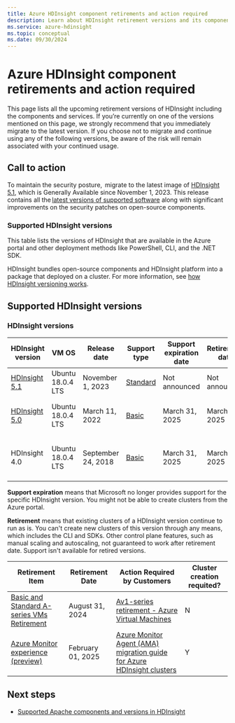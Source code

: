 ```yaml
---
title: Azure HDInsight component retirements and action required
description: Learn about HDInsight retirement versions and its components in Azure HDInsight clusters.
ms.service: azure-hdinsight
ms.topic: conceptual
ms.date: 09/30/2024
---
```


# Azure HDInsight component retirements and action required

This page lists all the upcoming retirement versions of HDInsight including the components and services. If you’re currently on one of the versions mentioned on this page, we strongly recommend that you immediately migrate to the latest version. If you choose not to migrate and continue using any of the following versions, be aware of the risk will remain associated with your continued usage. 

## Call to action

To maintain the security posture,  migrate to the latest image of [HDInsight 5.1](./hdinsight-5x-component-versioning.md#open-source-components-available-with-hdinsight-5x), which is  Generally Available since November 1, 2023. This release contains all the [latest versions of supported software](./hdinsight-5x-component-versioning.md) along with significant improvements on the security patches on open-source components.  


### Supported HDInsight versions 

This table lists the versions of HDInsight that are available in the Azure portal and other deployment methods like PowerShell, CLI, and the .NET SDK. 

HDInsight bundles open-source components and HDInsight platform into a package that deployed on a cluster. For more information, see [how HDInsight versioning works](hdinsight-overview-versioning.md).

## Supported HDInsight versions

### HDInsight versions 

| HDInsight version | VM OS | Release date| Support type | Support expiration date | Retirement date | High availability | Action Required|
| --- | --- | --- | --- | --- | --- | ---|---|
| [HDInsight 5.1](./hdinsight-5x-component-versioning.md) |Ubuntu 18.0.4 LTS |November 1, 2023 | [Standard](hdinsight-component-versioning.md#support-options-for-hdinsight-versions) | Not announced |Not announced| Yes |-|
| [HDInsight 5.0](./hdinsight-5x-component-versioning.md) |Ubuntu 18.0.4 LTS |March 11, 2022 | [Basic](hdinsight-component-versioning.md#support-options-for-hdinsight-versions) | March 31, 2025 | March 31, 2025| Yes | [HDInsight 5.x component versions](./hdinsight-5x-component-versioning.md)|
| HDInsight 4.0 |Ubuntu 18.0.4 LTS |September 24, 2018 | [Basic](hdinsight-component-versioning.md#support-options-for-hdinsight-versions) | March 31, 2025 | March 31, 2025 |Yes |[migrate your HDInsight clusters to 5.1](https://azure.microsoft.com/updates/azure-hdinsight-40-will-be-retired-on-31-march-2025-migrate-your-hdinsight-clusters-to-51/) |


**Support expiration** means that Microsoft no longer provides support for the specific HDInsight version. You might not be able to create clusters from the Azure portal. 

**Retirement** means that existing clusters of a HDInsight version continue to run as is. You can't create new clusters of this version through any means, which includes the CLI and SDKs. Other control plane features, such as manual scaling and autoscaling, not guaranteed to work after retirement date. Support isn't available for retired versions. 


|Retirement Item | Retirement Date | Action Required by Customers| Cluster creation requited?|
|-|-|-|-|
|[Basic and Standard A-series VMs Retirement](https://azure.microsoft.com/updates/basic-and-standard-aseries-vms-on-hdinsight-will-retire-on-31-august-2024/) |August 31, 2024 |[Av1-series retirement - Azure Virtual Machines](/azure/virtual-machines/sizes/migration-guides/av1-series-retirement) |N|
|[Azure Monitor experience (preview)](https://azure.microsoft.com/updates/v2/hdinsight-azure-monitor-experience-retirement/) | February 01, 2025 |[Azure Monitor Agent (AMA) migration guide for Azure HDInsight clusters](./azure-monitor-agent.md) |Y|


## Next steps

- [Supported Apache components and versions in HDInsight](./hdinsight-component-versioning.md)
